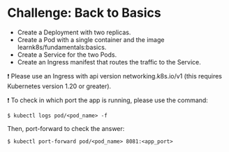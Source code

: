 # Challenge: Back to Basics

- Create a Deployment with two replicas.
- Create a Pod with a single container and the image learnk8s/fundamentals:basics.
- Create a Service for the two Pods.
- Create an Ingress manifest that routes the traffic to the Service.

:exclamation: Please use an Ingress with api version networking.k8s.io/v1 (this requires Kubernetes version 1.20 or greater).

:exclamation: To check in which port the app is running, please use the command:

```
$ kubectl logs pod/<pod_name> -f
```

Then, port-forward to check the answer:
```
$ kubectl port-forward pod/<pod_name> 8081:<app_port>
```